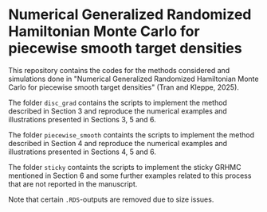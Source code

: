 # Numerical Generalized Randomized Hamiltonian Monte Carlo for piecewise smooth target densities

This repository contains the codes for the methods considered and simulations done in "Numerical Generalized Randomized Hamiltonian Monte Carlo for piecewise smooth target densities" (Tran and Kleppe, 2025). 

The folder `disc_grad` contains the scripts to implement the method described in Section 3 and reproduce the numerical examples and illustrations presented in Sections 3, 5 and 6. 

The folder `piecewise_smooth` containts the scripts to implement the method described in Section 4 and reproduce the numerical examples and illustrations presented in Sections 4, 5 and 6. 

The folder `sticky` containts the scripts to implement the sticky GRHMC mentioned in Section 6 and some further examples related to this process that are not reported in the manuscript. 

Note that certain `.RDS`-outputs are removed due to size issues. 
